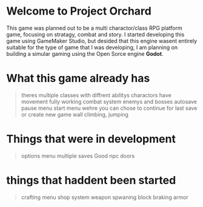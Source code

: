 # Welcome to Project Orchard
This game was planned out to be a multi charactor/class RPG platform game, focusing on stratagy, combat and story.
I started developing this game using GameMaker Studio, but desided that this engine wasent entirely suitable for the type of game that
I was developing, I am planning on building a simular gaming using the Open Sorce engine **Godot**.

# What this game already has

> theres multiple classes with diffrent abilitys
> charactors have movement
> fully working combat system
> enemys and bosses
> autosave
> pause menu 
> start menu wehre you can chose to continue for last save or create new game
> wall climbing, jumping


# Things that were in development

> options menu
> multiple saves
> Good npc
> doors

# things that haddent been started

> crafting menu
> shop system
> weapon spwaning
> block braking
> armor
